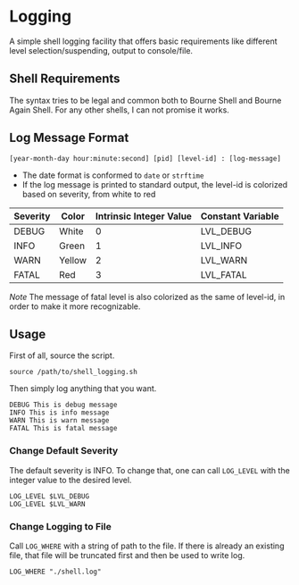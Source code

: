 # Logging

A simple shell logging facility that offers basic requirements like different level selection/suspending, output to console/file.

## Shell Requirements

The syntax tries to be legal and common both to Bourne Shell and Bourne Again Shell. For any other shells, I can not promise it works.

## Log Message Format

```shell
[year-month-day hour:minute:second] [pid] [level-id] : [log-message]
```

- The date format is conformed to `date` or `strftime`
- If the log message is printed to standard output, the level-id is colorized based on severity, from white to red

| Severity | Color  | Intrinsic Integer Value | Constant Variable |
| -------- | ------ | ----------------------- | ----------------- |
| DEBUG    | White  | 0                       | LVL_DEBUG         |
| INFO     | Green  | 1                       | LVL_INFO          |
| WARN     | Yellow | 2                       | LVL_WARN          |
| FATAL    | Red    | 3                       | LVL_FATAL         |

*Note* The message of fatal level is also colorized as the same of level-id, in order to make it more recognizable.

## Usage

First of all, source the script.

```shell
source /path/to/shell_logging.sh
```

Then simply log anything that you want.

```shell
DEBUG This is debug message
INFO This is info message
WARN This is warn message
FATAL This is fatal message
```

### Change Default Severity

The default severity is INFO. To change that, one can call `LOG_LEVEL` with the integer value to the desired level.

```shell
LOG_LEVEL $LVL_DEBUG
LOG_LEVEL $LVL_WARN
```

### Change Logging to File

Call `LOG_WHERE` with a string of path to the file. If there is already an existing file, that file will be truncated first and then be used to write log.

```shell
LOG_WHERE "./shell.log"
```

